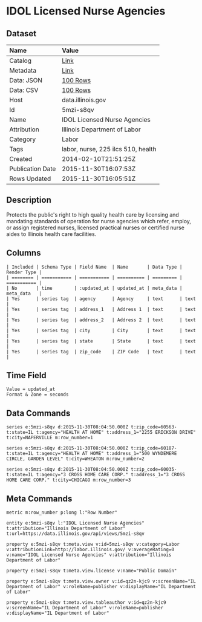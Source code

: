 # IDOL Licensed Nurse Agencies

## Dataset

| Name | Value |
| :--- | :---- |
| Catalog | [Link](https://catalog.data.gov/dataset/idol-licensed-nurse-agencies-e3fee) |
| Metadata | [Link](https://data.illinois.gov/api/views/5mzi-s8qv) |
| Data: JSON | [100 Rows](https://data.illinois.gov/api/views/5mzi-s8qv/rows.json?max_rows=100) |
| Data: CSV | [100 Rows](https://data.illinois.gov/api/views/5mzi-s8qv/rows.csv?max_rows=100) |
| Host | data.illinois.gov |
| Id | 5mzi-s8qv |
| Name | IDOL Licensed Nurse Agencies |
| Attribution | Illinois Department of Labor |
| Category | Labor |
| Tags | labor, nurse, 225 ilcs 510, health |
| Created | 2014-02-10T21:51:25Z |
| Publication Date | 2015-11-30T16:07:53Z |
| Rows Updated | 2015-11-30T16:05:51Z |

## Description

Protects the public's right to high quality health care by licensing and mandating standards of operation for nurse agencies which refer, employ, or assign registered nurses, licensed practical nurses or certified nurse aides to Illinois health care facilities.

## Columns

```ls
| Included | Schema Type | Field Name  | Name       | Data Type | Render Type |
| ======== | =========== | =========== | ========== | ========= | =========== |
| No       | time        | :updated_at | updated_at | meta_data | meta_data   |
| Yes      | series tag  | agency      | Agency     | text      | text        |
| Yes      | series tag  | address_1   | Address 1  | text      | text        |
| Yes      | series tag  | address_2   | Address 2  | text      | text        |
| Yes      | series tag  | city        | City       | text      | text        |
| Yes      | series tag  | state       | State      | text      | text        |
| Yes      | series tag  | zip_code    | ZIP Code   | text      | text        |
```

## Time Field

```ls
Value = updated_at
Format & Zone = seconds
```

## Data Commands

```ls
series e:5mzi-s8qv d:2015-11-30T08:04:50.000Z t:zip_code=60563- t:state=IL t:agency="HEALTH AT HOME" t:address_1="2255 ERICKSON DRIVE" t:city=NAPERVILLE m:row_number=1

series e:5mzi-s8qv d:2015-11-30T08:04:50.000Z t:zip_code=60187- t:state=IL t:agency="HEALTH AT HOME" t:address_1="500 WYNDEMERE CIRCLE, GARDEN LEVEL" t:city=WHEATON m:row_number=2

series e:5mzi-s8qv d:2015-11-30T08:04:50.000Z t:zip_code=60035- t:state=IL t:agency="3 CROSS HOME CARE CORP." t:address_1="3 CROSS HOME CARE CORP." t:city=CHICAGO m:row_number=3
```

## Meta Commands

```ls
metric m:row_number p:long l:"Row Number"

entity e:5mzi-s8qv l:"IDOL Licensed Nurse Agencies" t:attribution="Illinois Department of Labor" t:url=https://data.illinois.gov/api/views/5mzi-s8qv

property e:5mzi-s8qv t:meta.view v:id=5mzi-s8qv v:category=Labor v:attributionLink=http://labor.illinois.gov/ v:averageRating=0 v:name="IDOL Licensed Nurse Agencies" v:attribution="Illinois Department of Labor"

property e:5mzi-s8qv t:meta.view.license v:name="Public Domain"

property e:5mzi-s8qv t:meta.view.owner v:id=qz2n-kjc9 v:screenName="IL Department of Labor" v:roleName=publisher v:displayName="IL Department of Labor"

property e:5mzi-s8qv t:meta.view.tableauthor v:id=qz2n-kjc9 v:screenName="IL Department of Labor" v:roleName=publisher v:displayName="IL Department of Labor"
```